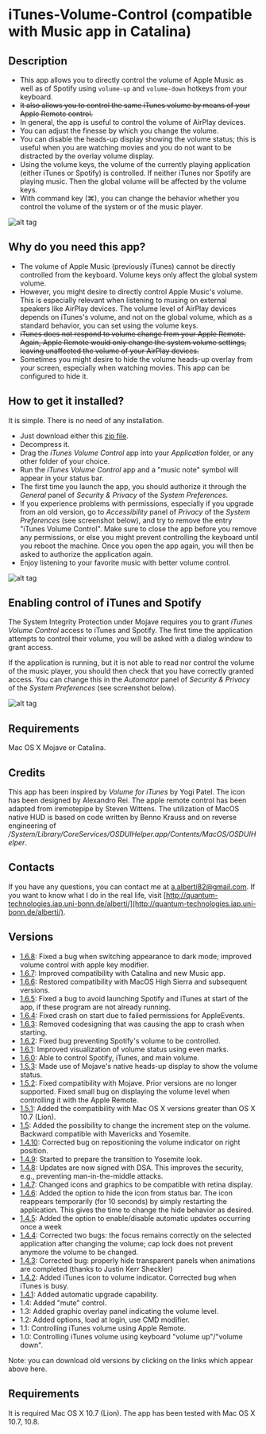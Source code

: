 iTunes-Volume-Control (compatible with Music app in Catalina)
=====================

Description
-----------

* This app allows you to directly control the volume of Apple Music as well as of Spotify using ``volume-up`` and ``volume-down`` hotkeys from your keyboard.
* <s>It also allows you to control the same iTunes volume by means of your Apple Remote control.</s>
* In general, the app is useful to control the volume of AirPlay devices.
* You can adjust the finesse by which you change the volume.
* You can disable the heads-up display showing the volume status; this is useful when you are watching movies and you do not want to be distracted by the overlay volume display.
* Using the volume keys, the volume of the currently playing application (either iTunes or Spotify) is controlled. If neither iTunes nor Spotify are playing music. Then the global volume will be affected by the volume keys.
* With command key (⌘), you can change the behavior whether you control the volume of the system or of the music player.

![alt tag](https://raw.github.com/alberti42/iTunes-Volume-Control/master/iTunes%20Volume%20Control/Images/screenshot.png)

Why do you need this app?
-------------------------

* The volume of Apple Music (previously iTunes) cannot be directly controlled from the keyboard. Volume keys only affect the global system volume.
* However, you might desire to directly control Apple Music's volume. This is especially relevant when listening to musing on external speakers like AirPlay devices. The volume level of AirPlay devices depends on iTunes's volume, and not on the global volume, which as a standard behavior, you can set using the volume keys.
* <s>iTunes does not respond to volume change from your Apple Remote. Again, Apple Remote would only change the system volume settings, leaving unaffected the volume of your AirPlay devices.</s>
* Sometimes you might desire to hide the volume heads-up overlay from your screen, especially when watching movies. This app can be configured to hide it.

How to get it installed?
------------------------

It is simple. There is no need of any installation.

* Just download either this [zip file](https://github.com/alberti42/iTunes-Volume-Control/raw/master/iTunes%20Volume%20Control.zip).
* Decompress it.
* Drag the *iTunes Volume Control* app into your *Application* folder, or any other folder of your choice.
* Run the *iTunes Volume Control* app and a "music note" symbol will appear in your status bar.
* The first time you launch the app, you should authorize it through the *General* panel of *Security & Privacy* of the *System Preferences*.
* If you experience problems with permissions, especially if you upgrade from an old version, go to *Accessibility* panel of *Privacy* of the *System Preferences* (see screenshot below), and try to remove the entry "iTunes Volume Control". Make sure to close the app before you remove any permissions, or else you might prevent controlling the keyboard until you reboot the machine. Once you open the app again, you will then be asked to authorize the application again.
* Enjoy listening to your favorite music with better volume control.

![alt tag](https://raw.github.com/alberti42/iTunes-Volume-Control/master/iTunes%20Volume%20Control/Images/SecurityPrivacyMojave.png)
	
Enabling control of iTunes and Spotify
--------------------------------------

The System Integrity Protection under Mojave requires you to grant *iTunes Volume Control* access to iTunes and Spotify. The first time the application attempts to control their volume, you will be asked with a dialog window to grant access.

If the application is running, but it is not able to read nor control the volume of the music player, you should then check that you have correctly granted access. You can change this in the *Automator* panel of *Security & Privacy* of the *System Preferences* (see screenshot below).

![alt tag](https://raw.github.com/alberti42/iTunes-Volume-Control/master/iTunes%20Volume%20Control/Images/AutomationScreenshotDark.png)

Requirements
------------

Mac OS X Mojave or Catalina.

Credits
-------

This app has been inspired by *Volume for iTunes* by Yogi Patel. The icon has been designed by Alexandro Rei. The apple remote control has been adapted from iremotepipe by Steven Wittens. The utilization of MacOS native HUD is based on code written by Benno Krauss and on reverse engineering of */System/Library/CoreServices/OSDUIHelper.app/Contents/MacOS/OSDUIHelper*.

Contacts
--------

If you have any questions, you can contact me at a.alberti82@gmail.com. If you want to know what I do in the real life, visit [http://quantum-technologies.iap.uni-bonn.de/alberti/](http://quantum-technologies.iap.uni-bonn.de/alberti/).


Versions
--------
* [1.6.8](http://quantum-technologies.iap.uni-bonn.de/alberti/iTunesVolumeControl/iTunesVolumeControl-v1.6.8.zip): Fixed a bug when switching appearance to dark mode; improved volume control with apple key modifier.
* [1.6.7](http://quantum-technologies.iap.uni-bonn.de/alberti/iTunesVolumeControl/iTunesVolumeControl-v1.6.7.zip): Improved compatibility with Catalina and new Music app.
* [1.6.6](http://quantum-technologies.iap.uni-bonn.de/alberti/iTunesVolumeControl/iTunesVolumeControl-v1.6.6.zip): Restored compatibility with MacOS High Sierra and subsequent versions.
* [1.6.5](http://quantum-technologies.iap.uni-bonn.de/alberti/iTunesVolumeControl/iTunesVolumeControl-v1.6.5.zip): Fixed a bug to avoid launching Spotify and iTunes at start of the app, if these program are not already running.
* [1.6.4](http://quantum-technologies.iap.uni-bonn.de/alberti/iTunesVolumeControl/iTunesVolumeControl-v1.6.4.zip): Fixed crash on start due to failed permissions for AppleEvents.
* [1.6.3](http://quantum-technologies.iap.uni-bonn.de/alberti/iTunesVolumeControl/iTunesVolumeControl-v1.6.3.zip): Removed codesigning that was causing the app to crash when starting.
* [1.6.2](http://quantum-technologies.iap.uni-bonn.de/alberti/iTunesVolumeControl/iTunesVolumeControl-v1.6.2.zip): Fixed bug preventing Spotify's volume to be controlled.
* [1.6.1](http://quantum-technologies.iap.uni-bonn.de/alberti/iTunesVolumeControl/iTunesVolumeControl-v1.6.1.zip): Improved visualization of volume status using even marks.
* [1.6.0](http://quantum-technologies.iap.uni-bonn.de/alberti/iTunesVolumeControl/iTunesVolumeControl-v1.6.0.zip): Able to control Spotify, iTunes, and main volume.
* [1.5.3](http://quantum-technologies.iap.uni-bonn.de/alberti/iTunesVolumeControl/iTunesVolumeControl-v1.5.3.zip): Made use of Mojave's native heads-up display to show the volume status.
* [1.5.2](http://quantum-technologies.iap.uni-bonn.de/alberti/iTunesVolumeControl/iTunesVolumeControl-v1.5.2.zip): Fixed compatibility with Mojave. Prior versions are no longer supported. Fixed small bug on displaying the volume level when controlling it with the Apple Remote.
* [1.5.1](http://quantum-technologies.iap.uni-bonn.de/alberti/iTunesVolumeControl/iTunesVolumeControl-v1.5.1.zip): Added the compatibility with Mac OS X versions greater than OS X 10.7 (Lion).
* [1.5](http://quantum-technologies.iap.uni-bonn.de/alberti/iTunesVolumeControl/iTunesVolumeControl-v1.5.zip): Added the possibility to change the increment step on the volume. Backward compatible with Mavericks and Yosemite.
* [1.4.10](http://quantum-technologies.iap.uni-bonn.de/alberti/iTunesVolumeControl/iTunesVolumeControl-v1.4.10.zip): Corrected bug on repositioning the volume indicator on right position.
* [1.4.9](http://quantum-technologies.iap.uni-bonn.de/alberti/iTunesVolumeControl/iTunesVolumeControl-v1.4.9.zip): Started to prepare the transition to Yosemite look.
* [1.4.8](http://quantum-technologies.iap.uni-bonn.de/alberti/iTunesVolumeControl/iTunesVolumeControl-v1.4.8.zip): Updates are now signed with DSA. This improves the security, e.g., preventing man-in-the-middle attacks.
* [1.4.7](http://quantum-technologies.iap.uni-bonn.de/alberti/iTunesVolumeControl/iTunesVolumeControl-v1.4.7.zip): Changed icons and graphics to be compatible with retina display.
* [1.4.6](http://quantum-technologies.iap.uni-bonn.de/alberti/iTunesVolumeControl/iTunesVolumeControl-v1.4.6.zip): Added the option to hide the icon from status bar. The icon reappears temporarily (for 10 seconds) by simply restarting the application. This gives the time to change the hide behavior as desired.
* [1.4.5](http://quantum-technologies.iap.uni-bonn.de/alberti/iTunesVolumeControl/iTunesVolumeControl-v1.4.5.zip): Added the option to enable/disable automatic updates occurring once a week
* [1.4.4](http://quantum-technologies.iap.uni-bonn.de/alberti/iTunesVolumeControl/iTunesVolumeControl-v1.4.4.zip): Corrected two bugs: the focus remains correctly on the selected application after changing the volume; cap lock does not prevent anymore the volume to be changed.
* [1.4.3](http://quantum-technologies.iap.uni-bonn.de/alberti/iTunesVolumeControl/iTunesVolumeControl-v1.4.3.zip): Corrected bug: properly hide transparent panels when animations are completed (thanks to Justin Kerr Sheckler)
* [1.4.2](http://quantum-technologies.iap.uni-bonn.de/alberti/iTunesVolumeControl/iTunesVolumeControl-v1.4.2.zip): Added iTunes icon to volume indicator. Corrected bug when iTunes is busy.
* [1.4.1](http://quantum-technologies.iap.uni-bonn.de/alberti/iTunesVolumeControl/iTunesVolumeControl-v1.4.1.zip): Added automatic upgrade capability.
* 1.4: Added "mute" control.
* 1.3: Added graphic overlay panel indicating the volume level.
* 1.2: Added options, load at login, use CMD modifier.
* 1.1: Controlling iTunes volume using Apple Remote.
* 1.0: Controlling iTunes volume using keyboard "volume up"/"volume down".

Note: you can download old versions by clicking on the links which appear above here.

Requirements
------------

It is required Mac OS X 10.7 (Lion). The app has been tested with Mac OS X 10.7, 10.8.
